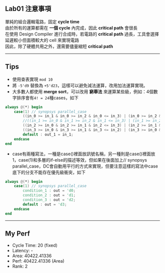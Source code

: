 ## Lab01 注意事項
單純的組合邏輯電路，固定 **cycle time**   
由於所有的運算都需在 **一個 cycle** 內完成，因此 **critical path** 會很長  
在使用 Design Compiler 進行合成時，若電路的 **critical path** 過長，工具會選擇延遲較小但面積較大的 cell 來實現電路  
因此，除了硬體共用之外，還需要儘量縮短 **critical path**  

---

## Tips
- 使用查表實現 `mod 10`
- 將 `-5'd9` 替換為 `+5'd23`，這樣可以避免減法運算，改用加法運算實現。
- 大多數人都使用 **merge sort**，可以改用 **窮舉法** 來運算某些級，例如：4個數字排序會有`4! = 24`種cases，如下
```verilog
always @(*) begin
    case(1) // synopsys parallel_case
        ((in_0 >= in_1 & in_0 >= in_2 & in_0 <= in_3) | (in_0 >= in_2 & in_0 >= in_3 & in_0 <= in_1) | (in_0 >= in_1 & in_0 >= in_3 & in_0 <= in_2)) : out_1 = in_0;
        //((in_1 >= in_0 & in_1 >= in_2 & in_1 <= in_3) | (in_1 >= in_2 & in_1 >= in_3 & in_1 <= in_0) | (in_1 >= in_0 & in_1 >= in_3 & in_1 <= in_2)) : out_1 = in_1;
        ((in_2 >= in_0 & in_2 >= in_1 & in_2 <= in_3) | (in_2 >= in_1 & in_2 >= in_3 & in_2 <= in_0) | (in_2 >= in_0 & in_2 >= in_3 & in_2 <= in_1)) : out_1 = in_2;
        ((in_3 >= in_0 & in_3 >= in_1 & in_3 <= in_2) | (in_3 >= in_0 & in_3 >= in_2 & in_3 <= in_1) | (in_3 >= in_1 & in_3 >= in_2 & in_3 <= in_0)) : out_1 = in_3;
        default : out_1 = in_1;
    endcase
end
```

- case有兩種寫法，一種是case()裡面放訊號名稱，另一種則是case()裡面放1，case(1)和多層的if-else的描述等效，但如果在後面加上// synopsys parallel_case，DC會自動用平行的方式來實現，但要注意這樣的寫法中case底下的分支不能存在優先級衝突，如下
```verilog
always @(*) begin
    case(1) // synopsys parallel_case
        condition_1 : out = 'd0;
        condition_2 : out = 'd1;
        condition_3 : out = 'd2;
        default : out = 'd3;
    endcase
end
```

---

## My Perf
- Cycle Time: 20 (fixed)
- Latency: -
- Area: 40422.41336
- Perf: 40422.41336 (Area)
- Rank: 2


